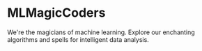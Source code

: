 # MLMagicCoders
We're the magicians of machine learning. Explore our enchanting algorithms and spells for intelligent data analysis.
